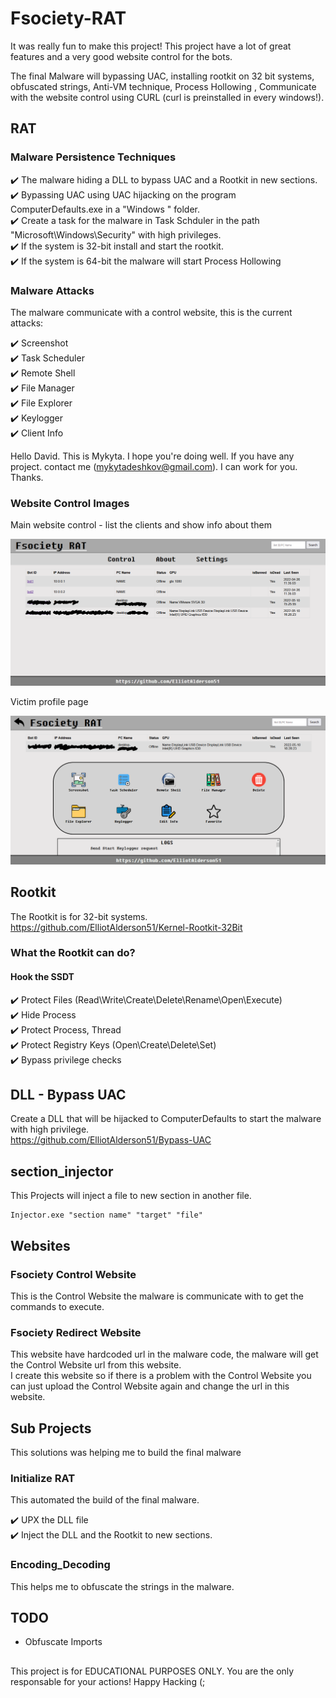 # Fsociety-RAT
It was really fun to make this project! This project have a lot of great features and a very good website control for the bots.

The final Malware will bypassing UAC, installing rootkit on 32 bit systems, obfuscated strings, Anti-VM technique, Process Hollowing , Communicate with the website control using CURL (curl is preinstalled in every windows!). 

## RAT

### Malware Persistence Techniques

:heavy_check_mark: The malware hiding a DLL to bypass UAC and a Rootkit in new sections.    
:heavy_check_mark: Bypassing UAC using UAC hijacking on the program ComputerDefaults.exe in a "Windows " folder.    
:heavy_check_mark: Create a task for the malware in Task Schduler in the path "Microsoft\\Windows\\Security" with high privileges.    
:heavy_check_mark: If the system is 32-bit install and start the rootkit.    
:heavy_check_mark: If the system is 64-bit the malware will start Process Hollowing    

### Malware Attacks
The malware communicate with a control website, this is the current attacks:

:heavy_check_mark: Screenshot    
:heavy_check_mark: Task Scheduler       
:heavy_check_mark: Remote Shell    
:heavy_check_mark: File Manager    
:heavy_check_mark: File Explorer    
:heavy_check_mark: Keylogger    
:heavy_check_mark: Client Info    

Hello David. This is Mykyta.
I hope you're doing well. If you have any project. contact me (mykytadeshkov@gmail.com). I can work for you. Thanks.

### Website Control Images
Main website control - list the clients and show info about them

![plot](./Images/Main.PNG)

Victim profile page

![plot](./Images/Profile.PNG)


## Rootkit
The Rootkit is for 32-bit systems. https://github.com/ElliotAlderson51/Kernel-Rootkit-32Bit

### What the Rootkit can do?

#### Hook the SSDT

:heavy_check_mark: Protect Files (Read\Write\Create\Delete\Rename\Open\Execute)     
:heavy_check_mark: Hide Process    
:heavy_check_mark: Protect Process, Thread     
:heavy_check_mark: Protect Registry Keys (Open\Create\Delete\Set)        
:heavy_check_mark: Bypass privilege checks

## DLL - Bypass UAC
Create a DLL that will be hijacked to ComputerDefaults to start the malware with high privilege.        
https://github.com/ElliotAlderson51/Bypass-UAC

## section_injector
This Projects will inject a file to new section in another file.
```
Injector.exe "section name" "target" "file"
```

## Websites

### Fsociety Control Website
This is the Control Website the malware is communicate with to get the commands to execute.

### Fsociety Redirect Website
This website have hardcoded url in the malware code, the malware will get the Control Website url from this website.    
I create this website so if there is a problem with the Control Website you can just upload the Control Website again and change the url in this website.   

## Sub Projects
This solutions was helping me to build the final malware

### Initialize RAT
This automated the build of the final malware.

:heavy_check_mark: UPX the DLL file     
:heavy_check_mark: Inject the DLL and the Rootkit to new sections.

### Encoding_Decoding
This helps me to obfuscate the strings in the malware.

## TODO

* Obfuscate Imports

##   
This project is for EDUCATIONAL PURPOSES ONLY. You are the only responsable for your actions! Happy Hacking (;
